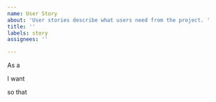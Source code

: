 ```yaml
---
name: User Story
about: 'User stories describe what users need from the project. '
title: ''
labels: story
assignees: ''

---
```


As a <user type>

I want <some feature>

so that <some value>
